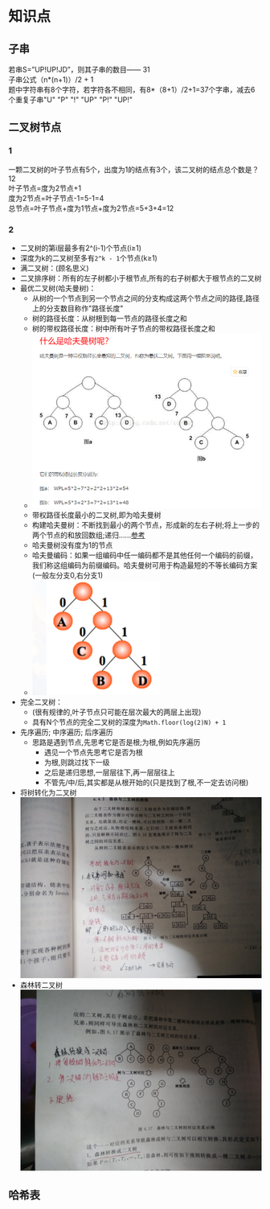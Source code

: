 # 知识点

## 子串
若串S=”UP!UP!JD”，则其子串的数目—— 31  
子串公式（n*(n+1)）/2 + 1  
题中字符串有8个字符，若字符各不相同，有8*（8+1）/2+1=37个字串，减去6个重复子串"U" "P" "!" "UP" "P!" "UP!"

## 二叉树节点
### 1
一颗二叉树的叶子节点有5个，出度为1的结点有3个，该二叉树的结点总个数是？  12  
叶子节点=度为2节点+1  
度为2节点=叶子节点-1=5-1=4  
总节点=叶子节点+度为1节点+度为2节点=5+3+4=12

### 2
- 二叉树的第i层最多有2^(i-1)个节点(i≥1)
- 深度为k的二叉树至多有`2^k - 1`个节点(k≥1)
- 满二叉树：(顾名思义)
- 二叉排序树：所有的左子树都小于根节点,所有的右子树都大于根节点的二叉树
- 最优二叉树(哈夫曼树)：
  * 从树的一个节点到另一个节点之间的分支构成这两个节点之间的路径,路径上的分支数目称作"路径长度"
  * 树的路径长度：从树根到每一节点的路径长度之和
  * 树的带权路径长度：树中所有叶子节点的带权路径长度之和
  * ![树的带权路径长度](../assets/树的带权路径长度.PNG)
  * 带权路径长度最小的二叉树,即为哈夫曼树
  * 构建哈夫曼树：不断找到最小的两个节点，形成新的左右子树;将上一步的两个节点的和放回数组;递归......[参考](https://blog.csdn.net/xueba8/article/details/78477892)
  * 哈夫曼树没有度为1的节点
  * 哈夫曼编码：如果一组编码中任一编码都不是其他任何一个编码的前缀，我们称这组编码为前缀编码。哈夫曼树可用于构造最短的不等长编码方案(一般左分支0,右分支1)
  * ![参考](../assets/Huffman编码.PNG)
- 完全二叉树：
  * (很有规律的,叶子节点只可能在层次最大的两层上出现)
  * 具有N个节点的完全二叉树的深度为`Math.floor(log(2)N) + 1`
- 先序遍历; 中序遍历; 后序遍历
  * 思路是遇到节点,先思考它是否是根;为根,例如先序遍历
    - 遇见一个节点先思考它是否为根
    - 为根,则跳过找下一级
    - 之后是递归思想,一层层往下,再一层层往上
    - 不管先/中/后,其实都是从根开始的(只是找到了根,不一定去访问根)
- 将树转化为二叉树 
  ![树转化为二叉树](../assets/树转二叉树.jpg)
- 森林转二叉树
  ![森林转二叉树](../assets/森林转二叉树.jpg)

## 哈希表